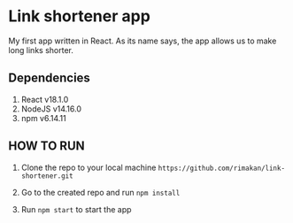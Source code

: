 # Link shortener app

My first app written in React. As its name says, the app allows us to make long links shorter.


## Dependencies

1. React v18.1.0
2. NodeJS v14.16.0
3. npm v6.14.11

## HOW TO RUN

1. Clone the repo to your local machine ```https://github.com/rimakan/link-shortener.git```

2. Go to the created repo and run ```npm install```

3. Run ``` npm start ``` to start the app